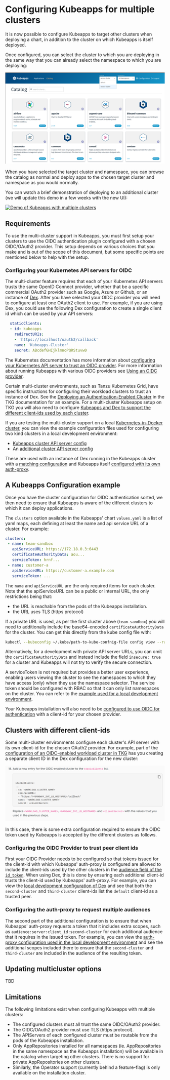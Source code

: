 # Configuring Kubeapps for multiple clusters

It is now possible to configure Kubeapps to target other clusters when deploying a chart, in addition to the cluster on which Kubeapps is itself deployed.

Once configured, you can select the cluster to which you are deploying in the same way that you can already select the namespace to which you are deploying:

![Kubeapps showing the cluster selector](../img/multiple-clusters-selector.png "Cluster selector")

When you have selected the target cluster and namespace, you can browse the catalog as normal and deploy apps to the chosen target cluster and namespace as you would normally.

You can watch a brief demonstration of deploying to an additional cluster (we will update this demo in a few weeks with the new UI):

[![Demo of Kubeapps with multiple clusters](https://img.youtube.com/vi/KIoW4zZDtdY/0.jpg)](https://www.youtube.com/watch?v=KIoW4zZDtdY)

## Requirements

To use the multi-cluster support in Kubeapps, you must first setup your clusters to use the OIDC authentication plugin configured with a chosen OIDC/OAuth2 provider. This setup depends on various choices that you make and is out of the scope of this document, but some specific points are mentioned below to help with the setup.

### Configuring your Kubernetes API servers for OIDC

The multi-cluster feature requires that each of your Kubernetes API servers trusts the same OpenID Connect provider, whether that be a specific commercial OAuth2 provider such as Google, Azure or Github, or an instance of [Dex](https://github.com/dexidp/dex/blob/master/Documentation/kubernetes.md). After you have selected your OIDC provider you will need to configure at least one OAuth2 client to use. For example, if you are using Dex, you could use the following Dex configuration to create a single client id which can be used by your API servers:

```yaml
  staticClients:
  - id: kubeapps
    redirectURIs:
    - 'https://localhost/oauth2/callback'
    name: 'Kubeapps-Cluster'
    secret: ABcdefGHIjklmnoPQRStuvw0
```

The Kubernetes documentation has more information about [configuring your Kubernetes API server to trust an OIDC provider](https://kubernetes.io/docs/reference/access-authn-authz/authentication/#configuring-the-api-server). For more information about running Kubeapps with various OIDC providers see [Using an OIDC provider](/docs/user/using-an-OIDC-provider.md).

Certain multi-cluster environments, such as Tanzu Kubernetes Grid, have specific instructions for configuring their workload clusters to trust an instance of Dex. See the [Deploying an Authentication-Enabled Cluster](https://docs.vmware.com/en/VMware-Tanzu-Kubernetes-Grid/1.0/vmware-tanzu-kubernetes-grid-10/GUID-manage-instance-deploy-oidc-cluster.html) in the TKG documentation for an example. For a multi-cluster Kubeapps setup on TKG you will also need to configure [Kubeapps and Dex to support the different client-ids used by each cluster](#clusters-with-different-client-ids).

If you are testing the multi-cluster support on a local [Kubernetes-in-Docker cluster](https://kind.sigs.k8s.io/), you can view the example configuration files used for configuring two kind clusters in a local development environment:

* [Kubeapps cluster API server config](/docs/user/manifests/kubeapps-local-dev-apiserver-config.yaml)
* An [additional cluster API server config](/docs/user/manifests/kubeapps-local-dev-additional-apiserver-config.yaml)

These are used with an instance of Dex running in the Kubeapps cluster with a [matching configuration](/docs/user/manifests/kubeapps-local-dev-dex-values.yaml) and Kubeapps itself [configured with its own auth-proxy](/docs/user/manifests/kubeapps-local-dev-auth-proxy-values.yaml).

## A Kubeapps Configuration example

Once you have the cluster configuration for OIDC authentication sorted, we then need to ensure that Kubeapps is aware of the different clusters to which it can deploy applications.

The `clusters` option available in the Kubeapps' chart `values.yaml` is a list of yaml maps, each defining at least the name and api service URL of a cluster. For example:

```yaml
clusters:
 - name: team-sandbox
   apiServiceURL: https://172.18.0.3:6443
   certificateAuthorityData: aou...
   serviceToken: hrnf...
 - name: customer-a
   apiServiceURL: https://customer-a.example.com
   serviceToken: ...
```

The `name` and `apiServiceURL` are the only required items for each cluster. Note that the apiServiceURL can be a public or internal URL, the only restrictions being that:

* the URL is reachable from the pods of the Kubeapps installation.
* the URL uses TLS (https protocol)

If a private URL is used, as per the first cluster above (`team-sandbox`) you will need to additionally include the base64-encoded `certificateAuthorityData` for the cluster. You can get this directly from the kube config file with:

```bash
kubectl --kubeconfig ~/.kube/path-to-kube-confnig-file config view --raw -o jsonpath='{.clusters[0].cluster.certificate-authority-data}'
```

Alternatively, for a development with private API server URLs, you can omit the `certificateAuthorityData` and instead include the field `insecure: true` for a cluster and Kubeapps will not try to verify the secure connection.

A serviceToken is not required but provides a better user experience, enabling users viewing the cluster to see the namespaces to which they have access (only) when they use the namespace selector. The service token should be configured with RBAC so that it can only list namespaces on the cluster. You can refer to the [example used for a local development environment](/docs/user/manifests/kubeapps-local-dev-namespace-discovery-rbac.yaml).

Your Kubeapps installation will also need to be [configured to use OIDC for authentication](/docs/user/using-an-OIDC-provider.md) with a client-id for your chosen provider.

## Clusters with different client-ids

Some multi-cluster environments configure each cluster's API server with its own client-id for the chosen OAuth2 provider. For example, part of the [configuration of an OIDC-enabled workload cluster in TKG](https://docs.vmware.com/en/VMware-Tanzu-Kubernetes-Grid/1.0/vmware-tanzu-kubernetes-grid-10/GUID-manage-instance-gangway-aws.html) has you creating a separate client ID in the Dex configuration for the new cluster:

![TKG instructions requiring a new client-id](../img/tkg-separate-client-ids-per-cluster.png "TKG OIDC setup")

In this case, there is some extra configuration required to ensure the OIDC token used by Kubeapps is accepted by the different clusters as follows.

### Configuring the OIDC Provider to trust peer client ids

First your OIDC Provider needs to be configured so that tokens issued for the client-id with which Kubeapps' auth-proxy is configured are allowed to include the client-ids used by the other clusters in the [audience field of the `id_token`](https://openid.net/specs/openid-connect-core-1_0.html#IDToken). When using Dex, this is done by ensuring each additional client-id trusts the client-id used by Kubeapps' auth-proxy. For example, you can view the [local development configuration of Dex](/docs/user/manifests/kubeapps-local-dev-dex-values.yaml) and see that both the `second-cluster` and `third-cluster` client-ids list the `default` client-id as a trusted peer.

### Configuring the auth-proxy to request multiple audiences

The second part of the additional configuration is to ensure that when Kubeapps' auth-proxy requests a token that it includes extra scopes, such as `audience:server:client_id:second-cluster` for each additional audience that it requires in the issued token. For example, you can view the [auth-proxy configuration used in the local development environment](/docs/user/manifests/kubeapps-local-dev-auth-proxy-values.yaml) and see the additional scopes included there to ensure that the `second-cluster` and `third-cluster` are included in the audience of the resulting token.

## Updating multicluster options

TBD

## Limitations

The following limitations exist when configuring Kubeapps with multiple clusters:

* The configured clusters must all trust the same OIDC/OAuth2 provider.
* The OIDC/OAuth2 provider must use TLS (https protocol).
* The APIServers of each configured cluster must be routable from the pods of the Kubeapps installation.
* Only AppRepositories installed for all namespaces (ie. AppRepositories in the same namespace as the Kubeapps installation) will be available in the catalog when targeting other clusters. There is no support for private AppRepositories on other clusters.
* Similarly, the Operator support (currently behind a feature-flag) is only available on the installation cluster.
